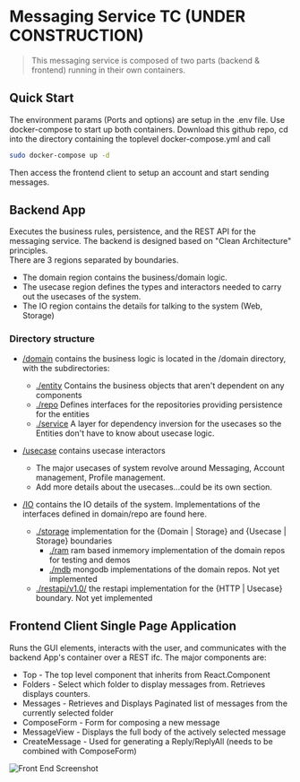# Messaging Service TC (UNDER CONSTRUCTION)

> This messaging service is composed of two parts (backend & frontend) running in their own containers.

## Quick Start
The environment params (Ports and options) are setup in the .env file. Use docker-compose to start up both containers. 
Download this github repo, cd into the directory containing the toplevel docker-compose.yml and call
``` bash
sudo docker-compose up -d
```
Then access the frontend client to setup an account and start sending messages. 

## Backend App
Executes the business rules, persistence, and the REST API for the messaging service. The backend is designed based on "Clean Architecture" principles.  
There are 3 regions separated by boundaries. 
* The domain region contains the business/domain logic. 
* The usecase region defines the types and interactors needed to carry out the usecases of the system.  
* The IO region contains the details for talking to the system (Web, Storage)

### Directory structure
* [/domain]()     contains the business logic is located in the /domain directory, with the subdirectories:
  * [./entity]()   Contains the business objects that aren't dependent on any components
  * [./repo]()     Defines interfaces for the repositories providing persistence for the entities 
  * [./service]()   A layer for dependency inversion for the usecases so the Entities don't have to know about usecase logic.

* [/usecase]() contains usecase interactors 
    * The major usecases of system revolve around Messaging, Account management, Profile management.
    * Add more details about the usecases...could be its own section.

* [/IO]() contains the IO details of the system. Implementations of the interfaces defined in domain/repo are found here.
  * [./storage]()  implementation for the {Domain | Storage} and {Usecase | Storage} boundaries
    * [./ram]()    ram based inmemory implementation of the domain repos for testing and demos
    * [./mdb]()    mongodb implementations of the domain repos. Not yet implemented
  * [./restapi/v1.0/]()  the restapi implementation for the {HTTP | Usecase} boundary.  Not yet implemented
	
## Frontend Client Single Page Application 
Runs the GUI elements, interacts with the user, and communicates with the backend App's container over a REST ifc.
The major components are:
  * Top - The top level component that inherits from React.Component
  * Folders - Select which folder to display messages from. Retrieves displays counters. 
  * Messages - Retrieves and Displays Paginated list of messages from the currently selected folder
  * ComposeForm - Form for composing a new message
  * MessageView - Displays the full body of the actively selected message
  * CreateMessage - Used for generating a Reply/ReplyAll (needs to be combined with ComposeForm)

![Front End Screenshot](https://github.com/git-sim/tc/fe_screenshot.PNG)



